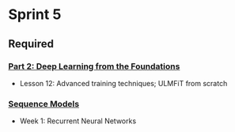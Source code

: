 # Sprint 5

## Required

### [Part 2: Deep Learning from the Foundations](https://course.fast.ai/part2)

- Lesson 12: Advanced training techniques; ULMFiT from scratch

### [Sequence Models](https://www.coursera.org/learn/nlp-sequence-models)

- Week 1: Recurrent Neural Networks
